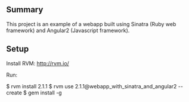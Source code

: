 Summary
----

This project is an example of a webapp built using Sinatra (Ruby web framework)
and Angular2 (Javascript framework).


Setup
----

Install RVM: http://rvm.io/

Run:

   $ rvm install 2.1.1
   $ rvm use 2.1.1@webapp_with_sinatra_and_angular2 --create
   $ gem install -g
